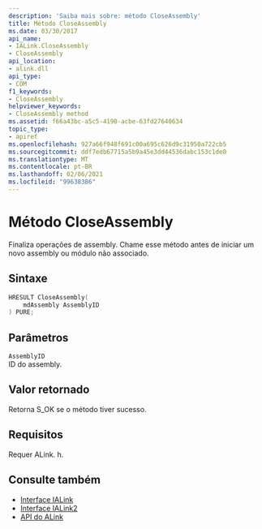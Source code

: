 ```yaml
---
description: 'Saiba mais sobre: método CloseAssembly'
title: Método CloseAssembly
ms.date: 03/30/2017
api_name:
- IALink.CloseAssembly
- CloseAssembly
api_location:
- alink.dll
api_type:
- COM
f1_keywords:
- CloseAssembly
helpviewer_keywords:
- CloseAssembly method
ms.assetid: f66a43bc-a5c5-4190-acbe-63fd27640634
topic_type:
- apiref
ms.openlocfilehash: 927a66f948f691c00a695c626d9c31950a722cb5
ms.sourcegitcommit: ddf7edb67715a5b9a45e3dd44536dabc153c1de0
ms.translationtype: MT
ms.contentlocale: pt-BR
ms.lasthandoff: 02/06/2021
ms.locfileid: "99638386"
---
```

# <a name="closeassembly-method"></a>Método CloseAssembly

Finaliza operações de assembly. Chame esse método antes de iniciar um novo assembly ou módulo não associado.  
  
## <a name="syntax"></a>Sintaxe  
  
```cpp  
HRESULT CloseAssembly(  
    mdAssembly AssemblyID  
) PURE;  
```  
  
## <a name="parameters"></a>Parâmetros  

 `AssemblyID`  
 ID do assembly.  
  
## <a name="return-value"></a>Valor retornado  

 Retorna S_OK se o método tiver sucesso.  
  
## <a name="requirements"></a>Requisitos  

 Requer ALink. h.  
  
## <a name="see-also"></a>Consulte também

- [Interface IALink](ialink-interface.md)
- [Interface IALink2](ialink2-interface.md)
- [API do ALink](index.md)
